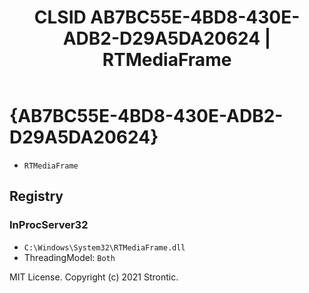 ﻿---
title: "CLSID AB7BC55E-4BD8-430E-ADB2-D29A5DA20624 | RTMediaFrame"
excerpt: What is COM-Object CLSID AB7BC55E-4BD8-430E-ADB2-D29A5DA20624?
---

# {AB7BC55E-4BD8-430E-ADB2-D29A5DA20624}

* `RTMediaFrame`

## Registry


### InProcServer32

* `C:\Windows\System32\RTMediaFrame.dll`
* ThreadingModel: `Both`

MIT License. Copyright (c) 2021 Strontic.


